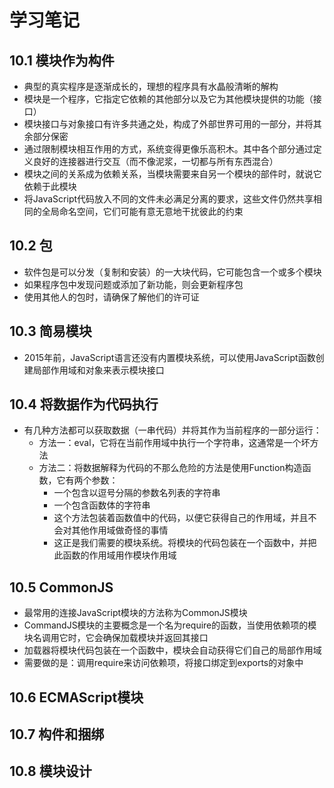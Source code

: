 # 学习笔记

## 10.1 模块作为构件

* 典型的真实程序是逐渐成长的，理想的程序具有水晶般清晰的解构
* 模块是一个程序，它指定它依赖的其他部分以及它为其他模块提供的功能（接口）
* 模块接口与对象接口有许多共通之处，构成了外部世界可用的一部分，并将其余部分保密
* 通过限制模块相互作用的方式，系统变得更像乐高积木。其中各个部分通过定义良好的连接器进行交互（而不像泥浆，一切都与所有东西混合）
* 模块之间的关系成为依赖关系，当模块需要来自另一个模块的部件时，就说它依赖于此模块
* 将JavaScript代码放入不同的文件未必满足分离的要求，这些文件仍然共享相同的全局命名空间，它们可能有意无意地干扰彼此的约束

## 10.2 包

* 软件包是可以分发（复制和安装）的一大块代码，它可能包含一个或多个模块
* 如果程序包中发现问题或添加了新功能，则会更新程序包
* 使用其他人的包时，请确保了解他们的许可证

## 10.3 简易模块

* 2015年前，JavaScript语言还没有内置模块系统，可以使用JavaScript函数创建局部作用域和对象来表示模块接口

## 10.4 将数据作为代码执行

* 有几种方法都可以获取数据（一串代码）并将其作为当前程序的一部分运行：
  * 方法一：eval，它将在当前作用域中执行一个字符串，这通常是一个坏方法
  * 方法二：将数据解释为代码的不那么危险的方法是使用Function构造函数，它有两个参数：
    * 一个包含以逗号分隔的参数名列表的字符串
    * 一个包含函数体的字符串
    * 这个方法包装着函数值中的代码，以便它获得自己的作用域，并且不会对其他作用域做奇怪的事情
    * 这正是我们需要的模块系统。将模块的代码包装在一个函数中，并把此函数的作用域用作模块作用域

## 10.5 CommonJS

* 最常用的连接JavaScript模块的方法称为CommonJS模块
* CommandJS模块的主要概念是一个名为require的函数，当使用依赖项的模块名调用它时，它会确保加载模块并返回其接口
* 加载器将模块代码包装在一个函数中，模块会自动获得它们自己的局部作用域
* 需要做的是：调用require来访问依赖项，将接口绑定到exports的对象中

## 10.6 ECMAScript模块

## 10.7 构件和捆绑

## 10.8 模块设计

